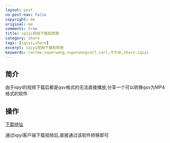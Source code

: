 ```yaml
---
layout: post
no-post-nav: false 
copyright: me
original: me
comments: true
title: iqiyi视频下载和转换
category: share
tags: [iqiyi,share]
excerpt: iqiyi视频下载和转换
keywords: carlme,superwang,superwangcarl,carl,卡尔米,share,iqiyi
---
```


## 简介

由于iqiyi的视频下载后都是qsv格式的无法直接播放,分享一个可以转换qsv为MP4格式的软件

## 操作

[下载地址]({{site.downcdn}}/download/qsvConvertmp4.exe)

通过iqiyi客户端下载视频后,直接通过该软件转换即可

[]()